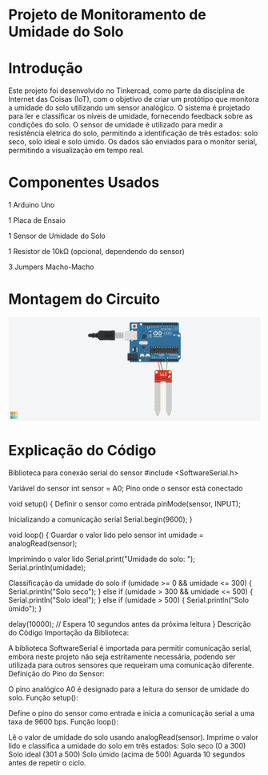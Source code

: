 # Projeto de Monitoramento de Umidade do Solo
# Introdução
Este projeto foi desenvolvido no Tinkercad, como parte da disciplina de Internet
das Coisas (IoT), com o objetivo de criar um protótipo que monitora a umidade do
solo utilizando um sensor analógico. O sistema é projetado para ler e classificar 
os níveis de umidade, fornecendo feedback sobre as condições do solo.
O sensor de umidade é utilizado para medir a resistência elétrica do solo,
permitindo a identificação de três estados: solo seco, solo ideal e solo úmido.
Os dados são enviados para o monitor serial, permitindo a visualização em tempo real.

# Componentes Usados
1 Arduino Uno

1 Placa de Ensaio

1 Sensor de Umidade do Solo

1 Resistor de 10kΩ (opcional, dependendo do sensor)

3 Jumpers Macho-Macho

# Montagem do Circuito
![Imagem do Circuito](Sensor_umidade.png)

# Explicação do Código

 Biblioteca para conexão serial do sensor
#include <SoftwareSerial.h>

 Variável do sensor
int sensor = A0;  Pino onde o sensor está conectado

void setup() {
   Definir o sensor como entrada
  pinMode(sensor, INPUT);
  
   Inicializando a comunicação serial
  Serial.begin(9600);
}

void loop() {
   Guardar o valor lido pelo sensor
  int umidade = analogRead(sensor);
  
   Imprimindo o valor lido
  Serial.print("Umidade do solo: ");  
  Serial.println(umidade);
  
   Classificação da umidade do solo
  if (umidade >= 0 && umidade <= 300) {
    Serial.println("Solo seco");
  } else if (umidade > 300 && umidade <= 500) {
    Serial.println("Solo ideal");
  } else if (umidade > 500) {
    Serial.println("Solo úmido");
  }

  delay(10000); // Espera 10 segundos antes da próxima leitura
}
Descrição do Código
Importação da Biblioteca:

A biblioteca SoftwareSerial é importada para permitir comunicação serial, embora neste projeto não seja estritamente necessária, podendo ser utilizada para outros sensores que requeiram uma comunicação diferente.
Definição do Pino do Sensor:

O pino analógico A0 é designado para a leitura do sensor de umidade do solo.
Função setup():

Define o pino do sensor como entrada e inicia a comunicação serial a uma taxa de 9600 bps.
Função loop():

Lê o valor de umidade do solo usando analogRead(sensor).
Imprime o valor lido e classifica a umidade do solo em três estados:
Solo seco (0 a 300)
Solo ideal (301 a 500)
Solo úmido (acima de 500)
Aguarda 10 segundos antes de repetir o ciclo.
